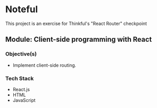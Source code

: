 # Noteful
This project is an exercise for Thinkful's "React Router" checkpoint

## Module: Client-side programming with React

### Objective(s)
* Implement client-side routing.

### Tech Stack
* React.js
* HTML
* JavaScript
